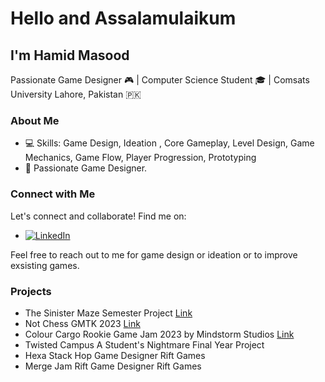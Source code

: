 # Hello and Assalamulaikum

## I'm Hamid Masood

Passionate Game Designer 🎮 | Computer Science Student 🎓 | Comsats University Lahore, Pakistan 🇵🇰


### About Me

- 💻 Skills: Game Design, Ideation , Core Gameplay, Level Design, Game Mechanics, Game Flow, Player Progression, Prototyping
- 🚀 Passionate Game Designer.

### Connect with Me

Let's connect and collaborate! Find me on:

-  [![LinkedIn](https://img.shields.io/badge/-LinkedIn-0A66C2?style=for-the-badge&logo=linkedin&logoColor=white)](https://www.linkedin.com/in/hamid-masood-1999211b4/)


Feel free to reach out to me for game design or ideation or to improve exsisting games.

### Projects
- The Sinister Maze Semester Project [Link](https://hamidmasood479.itch.io/the-sinister-maze)
- Not Chess GMTK 2023 [Link](https://itch.io/jam/gmtk-2023/rate/2162340)
- Colour Cargo Rookie Game Jam 2023 by Mindstorm Studios [Link](https://www.linkedin.com/posts/hamid-masood-1999211b4_mindstorm-gamedevelopment-games-activity-7120066322452930560-dSwJ?utm_source=share&utm_medium=member_desktop)
- Twisted Campus A Student's Nightmare Final Year Project
- Hexa Stack Hop Game Designer Rift Games
- Merge Jam Rift Game Designer Rift Games
